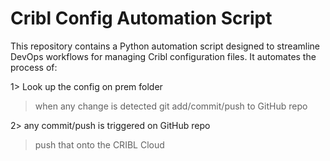 # Cribl Config Automation Script

This repository contains a Python automation script designed to streamline DevOps workflows for managing Cribl configuration files. It automates the process of:

1> Look up the config on prem folder 
> when any change is detected 
  > git add/commit/push to GitHub repo

2> any commit/push is triggered on GitHub repo
  > push that onto the CRIBL Cloud
